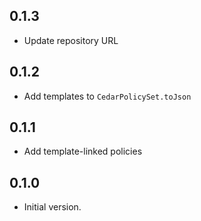 ## 0.1.3

- Update repository URL

## 0.1.2

- Add templates to `CedarPolicySet.toJson`

## 0.1.1

- Add template-linked policies

## 0.1.0

- Initial version.
